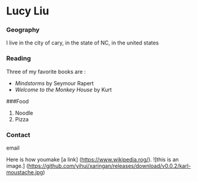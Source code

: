 # Lucy Liu
### Geography

I live in the city of cary, in the state of NC, in the united states

### Reading

Three of my favorite books are :
- *Mindstorms* by Seymour Rapert
- *Welcome to the Monkey House* by Kurt

###Food
1. Noodle
2. Pizza

### Contact
email 

Here is how youmake [a link] (https://www.wikipedia.rog/).
![this is an image.] (https://github.com/yihui/xaringan/releases/download/v0.0.2/karl-moustache.jpg)

